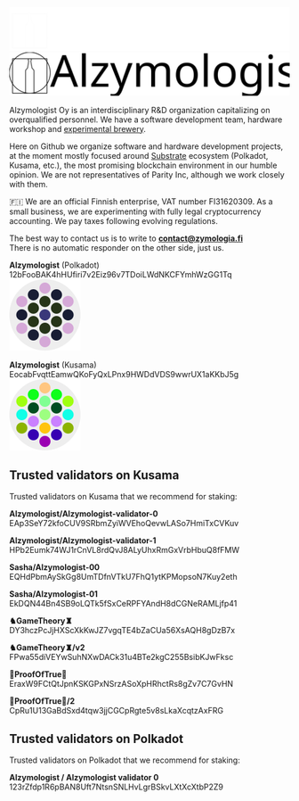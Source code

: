 ![Alzymologist Oy logo dark](https://github.com/Alzymologist/.github/blob/3537dd8be6bbc9cedc460dbbf53e418ea14a11aa/profile/namelogo_dark_theme.svg#gh-dark-mode-only)
![Alzymologist Oy logo light](https://github.com/Alzymologist/.github/blob/3537dd8be6bbc9cedc460dbbf53e418ea14a11aa/profile/namelogo_light_theme.svg#gh-light-mode-only)

Alzymologist Oy is an interdisciplinary R&D organization capitalizing on overqualified personnel. We have a software development team, hardware workshop and [experimental brewery](https://zymologia.fi). 

Here on Github we organize software and hardware development projects, at the moment mostly focused around [Substrate](https://substrate.io/) ecosystem (Polkadot, Kusama, etc.), the most promising blockchain environment in our humble opinion. We are not representatives of Parity Inc, although we work closely with them.

🇫🇮 We are an official Finnish enterprise, VAT number FI31620309. As a small business, we are experimenting with fully legal cryptocurrency accounting. We pay taxes following evolving regulations.

The best way to contact us is to write to [**contact@zymologia.fi**](mailto:contact@zymologia.fi)   
There is no automatic responder on the other side, just us.

**Alzymologist** (Polkadot)   
12bFooBAK4hHUfiri7v2Eiz96v7TDoiLWdNKCFYmhWzGG1Tq   
![Alzy-polkadot](https://github.com/Alzymologist/.github/blob/3537dd8be6bbc9cedc460dbbf53e418ea14a11aa/profile/Alzy_polkadot.svg)
   
**Alzymologist** (Kusama)   
EocabFvqttEamwQKoFyQxLPnx9HWDdVDS9wwrUX1aKKbJ5g   
![Alzy-kusama](https://github.com/Alzymologist/.github/blob/3537dd8be6bbc9cedc460dbbf53e418ea14a11aa/profile/Alzy_kusama.svg)

## Trusted validators on Kusama
Trusted validators on Kusama that we recommend for staking: 
   
**Alzymologist/Alzymologist-validator-0**   
EAp3SeY72kfoCUV9SRbmZyiWVEhoQevwLASo7HmiTxCVKuv
   
**Alzymologist/Alzymologist-validator-1**   
HPb2Eumk74WJ1rCnVL8rdQvJ8ALyUhxRmGxVrbHbuQ8fFMW
   
**Sasha/Alzymologist-00**   
EQHdPbmAySkGg8UmTDfnVTkU7FhQ1ytKPMopsoN7Kuy2eth
   
**Sasha/Alzymologist-01**   
EkDQN44Bn4SB9oLQTk5fSxCeRPFYAndH8dCGNeRAMLjfp41
   
**♞GameTheory♜**   
DY3hczPcJjHXScXkKwJZ7vgqTE4bZaCUa56XsAQH8gDzB7x
   
**♞GameTheory♜/v2**   
FPwa55diVEYwSuhNXwDACk31u4BTe2kgC255BsibKJwFksc
   
**🍷ProofOfTrue🍾**   
EraxW9FCtQtJpnKSKGPxNSrzASoXpHRhctRs8gZv7C7GvHN
   
**🍷ProofOfTrue🍾/2**   
CpRu1U13GaBdSxd4tqw3jjCGCpRgte5v8sLkaXcqtzAxFRG
   
## Trusted validators on Polkadot
Trusted validators on Polkadot that we recommend for staking:
   
**Alzymologist / Alzymologist validator 0**   
123rZfdp1R6pBAN8Uft7NtsnSNLHvLgrBSkvLXtXcXtbP2Z9
